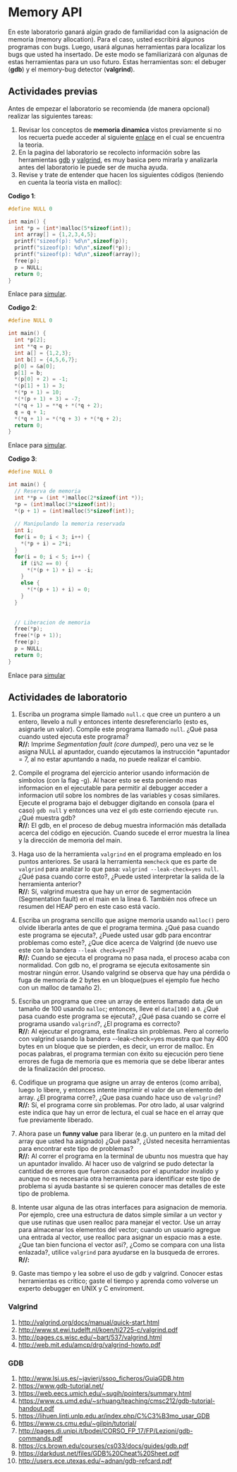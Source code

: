 # Memory API # 

En este laboratorio ganará algún grado de familiaridad con la asignación de memoria (memory allocation). Para el caso, usted escribirá algunos programas con bugs. Luego, usará algunas herramientas para localizar los bugs que usted ha insertado. De este modo se familiarizará con algunas de estas herramientas para un uso futuro. Estas herramientas son: el debuger (**gdb**) y el memory-bug detector (**valgrind**).

## Actividades previas ##
Antes de empezar el laboratorio se recomienda (de manera opcional) realizar las siguientes tareas:
1. Revisar los conceptos de **memoria dinamica** vistos previamente si no los recuerta puede acceder al siguiente [enlace](https://github.com/dannymrock/UdeA-SO-Lab/blob/master/lab0/lab0b/parte5/memoria_dinamica.ipynb) en el cual se encuentra la teoria. 
2. En la pagina del laboratorio se recolecto información sobre las herramientas [gdb](https://github.com/dannymrock/UdeA-SO-Lab/tree/master/lab2/herramientas/gdb) y [valgrind](https://github.com/dannymrock/UdeA-SO-Lab/tree/master/lab2/herramientas/valgrind), es muy basica pero mirarla y analizarla antes del laboratorio le puede ser de mucha ayuda.
3. Revise y trate de entender que hacen los siguientes códigos (teniendo en cuenta la teoria vista en malloc):

**Codigo 1**:

```C
#define NULL 0

int main() {
  int *p = (int*)malloc(5*sizeof(int));
  int array[] = {1,2,3,4,5};
  printf("sizeof(p): %d\n",sizeof(p));
  printf("sizeof(p): %d\n",sizeof(*p));
  printf("sizeof(p): %d\n",sizeof(array));
  free(p);
  p = NULL;
  return 0;
}
```
Enlace para [simular](http://www.pythontutor.com/c.html#code=%23define%20NULL%200%0A%0Aint%20main%28%29%20%7B%0A%20%20int%20*p%20%3D%20%28int*%29malloc%285*sizeof%28int%29%29%3B%0A%20%20int%20array%5B%5D%20%3D%20%7B1,2,3,4,5%7D%3B%0A%20%20printf%28%22sizeof%28p%29%3A%20%25d%5Cn%22,sizeof%28p%29%29%3B%0A%20%20printf%28%22sizeof%28p%29%3A%20%25d%5Cn%22,sizeof%28*p%29%29%3B%0A%20%20printf%28%22sizeof%28p%29%3A%20%25d%5Cn%22,sizeof%28array%29%29%3B%0A%20%20free%28p%29%3B%0A%20%20p%20%3D%20NULL%3B%0A%20%20return%200%3B%0A%7D&curInstr=0&mode=display&origin=opt-frontend.js&py=c&rawInputLstJSON=%5B%5D).

**Codigo 2**:

```C
#define NULL 0

int main() {  
  int *p[2];
  int **q = p;
  int a[] = {1,2,3};
  int b[] = {4,5,6,7};
  p[0] = &a[0];
  p[1] = b;
  *(p[0] + 2) = -1;
  *(p[1] + 1) = 3;
  *(*p + 1) = 10;
  *(*(p + 1) + 3) = -7;
  *(*q + 1) = **q + *(*q + 2);  
  q = q + 1;
  *(*q + 1) = *(*q + 3) + *(*q + 2);  
  return 0;
}
```
Enlace para [simular](http://www.pythontutor.com/c.html#code=%23define%20NULL%200%0A%0Aint%20main%28%29%20%7B%20%20%0A%20%20int%20*p%5B2%5D%3B%0A%20%20int%20**q%20%3D%20p%3B%0A%20%20int%20a%5B%5D%20%3D%20%7B1,2,3%7D%3B%0A%20%20int%20b%5B%5D%20%3D%20%7B4,5,6,7%7D%3B%0A%20%20p%5B0%5D%20%3D%20%26a%5B0%5D%3B%0A%20%20p%5B1%5D%20%3D%20b%3B%0A%20%20*%28p%5B0%5D%20%2B%202%29%20%3D%20-1%3B%0A%20%20*%28p%5B1%5D%20%2B%201%29%20%3D%203%3B%0A%20%20*%28*p%20%2B%201%29%20%3D%2010%3B%0A%20%20*%28*%28p%20%2B%201%29%20%2B%203%29%20%3D%20-7%3B%0A%20%20*%28*q%20%2B%201%29%20%3D%20**q%20%2B%20*%28*q%20%2B%202%29%3B%20%20%0A%20%20q%20%3D%20q%20%2B%201%3B%0A%20%20*%28*q%20%2B%201%29%20%3D%20*%28*q%20%2B%203%29%20%2B%20*%28*q%20%2B%202%29%3B%20%20%0A%20%20return%200%3B%0A%7D&curInstr=0&mode=display&origin=opt-frontend.js&py=c&rawInputLstJSON=%5B%5D).

**Codigo 3**:

```C
#define NULL 0

int main() {  
  // Reserva de memoria
  int **p = (int *)malloc(2*sizeof(int *));
  *p = (int)malloc(3*sizeof(int));
  *(p + 1) = (int)malloc(5*sizeof(int));
  
  // Manipulando la memoria reservada
  int i;
  for(i = 0; i < 3; i++) {
    *(*p + i) = 2*i;
  }
  for(i = 0; i < 5; i++) {
    if (i%2 == 0) {
      *(*(p + 1) + i) = -i;
    }
    else {
      *(*(p + 1) + i) = 0;      
    }
  }
  
  
  // Liberacion de memoria
  free(*p);
  free(*(p + 1));
  free(p);
  p = NULL;
  return 0;
}
```
Enlace para [simular](http://www.pythontutor.com/c.html#code=%23define%20NULL%200%0A%0Aint%20main%28%29%20%7B%20%20%0A%20%20//%20Reserva%20de%20memoria%0A%20%20int%20**p%20%3D%20%28int%20*%29malloc%282*sizeof%28int%20*%29%29%3B%0A%20%20*p%20%3D%20%28int%29malloc%283*sizeof%28int%29%29%3B%0A%20%20*%28p%20%2B%201%29%20%3D%20%28int%29malloc%285*sizeof%28int%29%29%3B%0A%20%20%0A%20%20//%20Manipulando%20la%20memoria%20reservada%0A%20%20int%20i%3B%0A%20%20for%28i%20%3D%200%3B%20i%20%3C%203%3B%20i%2B%2B%29%20%7B%0A%20%20%20%20*%28*p%20%2B%20i%29%20%3D%202*i%3B%0A%20%20%7D%0A%20%20for%28i%20%3D%200%3B%20i%20%3C%205%3B%20i%2B%2B%29%20%7B%0A%20%20%20%20if%20%28i%252%20%3D%3D%200%29%20%7B%0A%20%20%20%20%20%20*%28*%28p%20%2B%201%29%20%2B%20i%29%20%3D%20-i%3B%0A%20%20%20%20%7D%0A%20%20%20%20else%20%7B%0A%20%20%20%20%20%20*%28*%28p%20%2B%201%29%20%2B%20i%29%20%3D%200%3B%20%20%20%20%20%20%0A%20%20%20%20%7D%0A%20%20%20%20%20%20%0A%20%20%7D%0A%20%20%0A%20%20%0A%20%20//%20Liberacion%20de%20memoria%0A%20%20free%28*p%29%3B%0A%20%20free%28*%28p%20%2B%201%29%29%3B%0A%20%20free%28p%29%3B%0A%20%20p%20%3D%20NULL%3B%0A%20%20%0A%20%20return%200%3B%0A%7D&curInstr=0&mode=display&origin=opt-frontend.js&py=c&rawInputLstJSON=%5B%5D)

## Actividades de laboratorio ##

1. Escriba un programa simple llamado ```null.c``` que cree un puntero a un entero, llevelo a null y entonces intente desreferenciarlo (esto es, asignarle un valor). Compile este programa llamado ```null```. ¿Qué pasa cuando usted ejecuta este programa?  
**R//:** Imprime *Segmentation fault (core dumped)*, pero una vez se le asigna NULL al apuntador, cuando ejecutamos la instrucción \*apuntador = 7, al no estar apuntando a nada, no puede realizar el cambio.

2. Compile el programa del ejercicio anterior usando información de simbolos (con la flag -g). Al hacer esto se esta poniendo mas informacion en el ejecutable para permitir al debugger acceder a informacion util sobre los nombres de las variables y cosas similares. Ejecute el programa bajo el debugger digitando en consola (para el caso) ```gdb null``` y entonces una vez el ```gdb``` este corriendo ejecute ```run```. ¿Qué muestra gdb?  
**R//:** El gdb, en el proceso de debug muestra información más detallada acerca del código en ejecución. Cuando sucede el error muestra la línea y la dirección de memoria del main.

3. Haga uso de la herramienta ```valgrind``` en el programa empleado en los puntos anteriores. Se usará la herramienta ```memcheck``` que es parte de ```valgrind``` para analizar lo que pasa: ```valgrind --leak-check=yes null```. ¿Qué pasa cuando corre esto?, ¿Puede usted interpretar la salida de la herramienta anterior?  
**R//:** Sí, valgrind muestra que hay un error de segmentación (Segmentation fault) en el main en la linea 6. También nos ofrece un resumen del HEAP pero en este caso está vacío.

4. Escriba un programa sencillo que asigne memoria usando ```malloc()``` pero olvide liberarla antes de que el programa termina. ¿Qué pasa cuando este programa se ejecuta?, ¿Puede usted usar gdb para encontrar problemas como este?, ¿Que dice acerca de Valgrind (de nuevo use este con la bandera ```--leak check=yes```)?  
**R//:** Cuando se ejecuta el programa no pasa nada, el proceso acaba con normalidad. Con gdb no, el programa se ejecuta exitosamente sin mostrar ningún error. Usando valgrind se observa que hay una pérdida o fuga de memoría de 2 bytes en un bloque(pues el ejemplo fue hecho con un malloc de tamaño 2).

5. Escriba un programa que cree un array de enteros llamado data de un tamaño de 100 usando ```malloc```; entonces, lleve el ```data[100]``` a ```0```. ¿Qué pasa cuando este programa se ejecuta?, ¿Qué pasa cuando se corre el programa usando ```valgrind```?, ¿El programa es correcto?  
**R//:** Al ejecutar el programa, este finaliza sin problemas. Pero al correrlo con valgrind usando la bandera --leak-check=yes muestra que hay 400 bytes en un bloque que se pierden, es decir, un error de malloc. En pocas palabras, el programa termian con éxito su ejecución pero tiene errores de fuga de memoria que es memoria que se debe liberar antes de la finalización del proceso.

6. Codifique un programa que asigne un array de enteros (como arriba), luego lo libere, y entonces intente imprimir el valor de un elemento del array. ¿El programa corre?, ¿Que pasa cuando hace uso de ```valgrind```?  
**R//:** Sí, el programa corre sin problemas. Por otro lado, al usar valgrind este indica que hay un error de lectura, el cual se hace en el array que fue previamente liberado.

7. Ahora pase un **funny value** para liberar (e.g. un puntero en la mitad del array que usted ha asignado) ¿Qué pasa?, ¿Ústed necesita herramientas para encontrar este tipo de problemas?  
**R//:** Al correr el programa en la terminal de ubuntu nos muestra que hay un apuntador invalido. Al hacer uso de valgrind se pudo detectar la cantidad de errores que fueron causados por el apuntador invalido y aunque no es necesaria otra herramienta para identificar este tipo de problema si ayuda bastante si se quieren conocer mas detalles de este tipo de problema.

8. Intente usar alguna de las otras interfaces para asignacion de memoria. Por ejemplo, cree una estructura de datos simple similar a un vector y que use rutinas que usen realloc para manejar el vector. Use un array para almacenar los elementos del vector; cuando un usuario agregue una entrada al vector, use realloc para asignar un espacio mas a este. ¿Que tan bien funciona el vector asi?, ¿Como se compara con una lista enlazada?, utilice ```valgrind``` para ayudarse en la busqueda de errores.  
**R//:**

9. Gaste mas tiempo y lea sobre el uso de gdb y valgrind. Conocer estas herramientas es critico; gaste el tiempo y aprenda como volverse un experto debugger en UNIX y C enviroment.


### Valgrind ###

1. http://valgrind.org/docs/manual/quick-start.html
2. http://www.st.ewi.tudelft.nl/koen/ti2725-c/valgrind.pdf
3. http://pages.cs.wisc.edu/~bart/537/valgrind.html
4. http://web.mit.edu/amcp/drg/valgrind-howto.pdf

### GDB ###

1. http://www.lsi.us.es/~javierj/ssoo_ficheros/GuiaGDB.htm
2. https://www.gdb-tutorial.net/
3. https://web.eecs.umich.edu/~sugih/pointers/summary.html
4. https://www.cs.umd.edu/~srhuang/teaching/cmsc212/gdb-tutorial-handout.pdf
5. https://lihuen.linti.unlp.edu.ar/index.php/C%C3%B3mo_usar_GDB
6. https://www.cs.cmu.edu/~gilpin/tutorial/
7. http://pages.di.unipi.it/bodei/CORSO_FP_17/FP/Lezioni/gdb-commands.pdf
8. https://cs.brown.edu/courses/cs033/docs/guides/gdb.pdf
9. https://darkdust.net/files/GDB%20Cheat%20Sheet.pdf
10. http://users.ece.utexas.edu/~adnan/gdb-refcard.pdf
